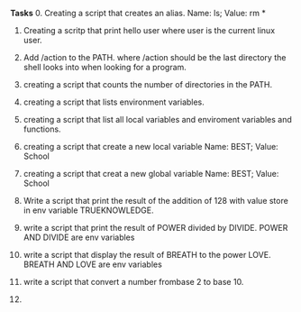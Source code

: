 **Tasks**
0. Creating a script that creates an alias.
    Name: ls; Value: rm *

1. Creating a scritp that print hello user where user is the current linux user.

2. Add /action to the PATH. where /action should be the last directory the shell looks into when looking for a program.

3. creating a script that counts the number of directories in the PATH.

4. creating a script that lists environment variables.

5. creating a script that list all local variables and enviroment variables and functions.

6. creating a script that create a new local variable
      Name: BEST; Value: School

7. creating a script that creat a new global variable
     Name: BEST; Value: School

8. Write a script that print the result of the addition of 128 with value store in env variable TRUEKNOWLEDGE.

9. write a script that print the result of POWER divided by DIVIDE. POWER AND DIVIDE are env variables

10. write a script that display the result of BREATH to the power LOVE. BREATH AND LOVE are env variables

11. write a script that convert a number frombase 2 to base 10. 

12.  
